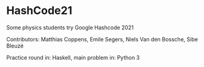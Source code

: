 # HashCode21
Some physics students try Google Hashcode 2021

Contributors: Matthias Coppens, Emile Segers, Niels Van den Bossche, Sibe Bleuzé

Practice round in: Haskell, main problem in: Python 3
